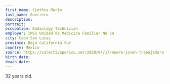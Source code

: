 ```yaml
---
first_name: Cinthia Marín
last_name: Guerrero
description: 
portrait: 
occupation: Radiology Technician
employer: IMSS Unidad de Medicina Familiar No 39
city: Cabo San Lucas
province: Baja California Sur
country: Mexico
source: https://colectivopericu.net/2020/04/17/muere-joven-trabajadora-del-imss-a-causa-de-coronavirus
birth_date: 
death_date: 
---
```


32 years old.
